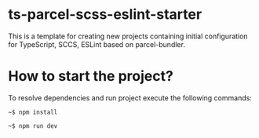 # ts-parcel-scss-eslint-starter

This is a template for creating new projects containing initial configuration for TypeScript, SCCS, ESLint based on parcel-bundler.

# How to start the project?

To resolve dependencies and run project execute the following commands:

``` npm
~$ npm install
```

``` npm
~$ npm run dev
```
